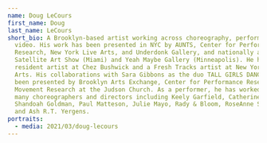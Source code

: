 ```yaml
---
name: Doug LeCours
first_name: Doug
last_name: LeCours
short_bio: A Brooklyn-based artist working across choreography, performance, and
  video. His work has been presented in NYC by AUNTS, Center for Performance
  Research, New York Live Arts, and Underdonk Gallery, and nationally at
  Satellite Art Show (Miami) and Yeah Maybe Gallery (Minneapolis). He has been a
  resident artist at Chez Bushwick and a Fresh Tracks artist at New York Live
  Arts. His collaborations with Sara Gibbons as the duo TALL GIRLS DANCING have
  been presented by Brooklyn Arts Exchange, Center for Performance Research, and
  Movement Research at the Judson Church. As a performer, he has worked with
  many choreographers and directors including Keely Garfield, Catherine Galasso,
  Shandoah Goldman, Paul Matteson, Julie Mayo, Rady & Bloom, RoseAnne Spradlin,
  and Ash R.T. Yergens.
portraits:
  - media: 2021/03/doug-lecours
---
```

